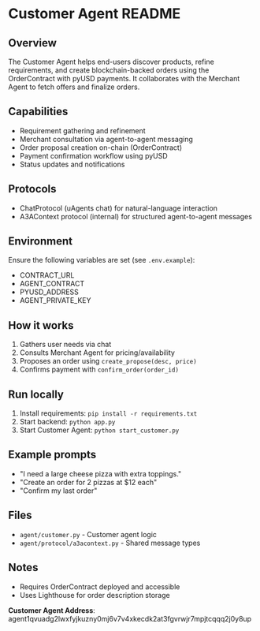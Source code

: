 # Customer Agent README

## Overview
The Customer Agent helps end-users discover products, refine requirements, and create blockchain-backed orders using the OrderContract with pyUSD payments. It collaborates with the Merchant Agent to fetch offers and finalize orders.

## Capabilities
- Requirement gathering and refinement
- Merchant consultation via agent-to-agent messaging
- Order proposal creation on-chain (OrderContract)
- Payment confirmation workflow using pyUSD
- Status updates and notifications

## Protocols
- ChatProtocol (uAgents chat) for natural-language interaction
- A3AContext protocol (internal) for structured agent-to-agent messages

## Environment
Ensure the following variables are set (see `.env.example`):
- CONTRACT_URL
- AGENT_CONTRACT
- PYUSD_ADDRESS
- AGENT_PRIVATE_KEY

## How it works
1. Gathers user needs via chat
2. Consults Merchant Agent for pricing/availability
3. Proposes an order using `create_propose(desc, price)`
4. Confirms payment with `confirm_order(order_id)`

## Run locally
1. Install requirements: `pip install -r requirements.txt`
2. Start backend: `python app.py`
3. Start Customer Agent: `python start_customer.py`

## Example prompts
- "I need a large cheese pizza with extra toppings."
- "Create an order for 2 pizzas at $12 each"
- "Confirm my last order"

## Files
- `agent/customer.py` - Customer agent logic
- `agent/protocol/a3acontext.py` - Shared message types

## Notes
- Requires OrderContract deployed and accessible
- Uses Lighthouse for order description storage

**Customer Agent Address**: agent1qvuadg2lwxfyjkuzny0mj6v7v4xkecdk2at3fgvrwjr7mpjtcqqq2j0y8up